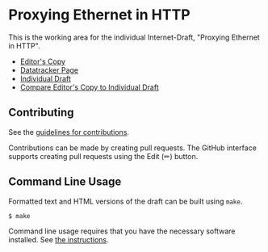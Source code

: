 # Proxying Ethernet in HTTP

This is the working area for the individual Internet-Draft, "Proxying Ethernet in HTTP".

* [Editor's Copy](https://asedeno.github.io/draft-asedeno-masque-connect-ethernet/#go.draft-asedeno-masque-connect-ethernet.html)
* [Datatracker Page](https://datatracker.ietf.org/doc/draft-asedeno-masque-connect-ethernet)
* [Individual Draft](https://datatracker.ietf.org/doc/html/draft-asedeno-masque-connect-ethernet)
* [Compare Editor's Copy to Individual Draft](https://asedeno.github.io/draft-asedeno-masque-connect-ethernet/#go.draft-asedeno-masque-connect-ethernet.diff)


## Contributing

See the
[guidelines for contributions](https://github.com/asedeno/draft-asedeno-masque-connect-ethernet/blob/main/CONTRIBUTING.md).

Contributions can be made by creating pull requests.
The GitHub interface supports creating pull requests using the Edit (✏) button.


## Command Line Usage

Formatted text and HTML versions of the draft can be built using `make`.

```sh
$ make
```

Command line usage requires that you have the necessary software installed.  See
[the instructions](https://github.com/martinthomson/i-d-template/blob/main/doc/SETUP.md).
